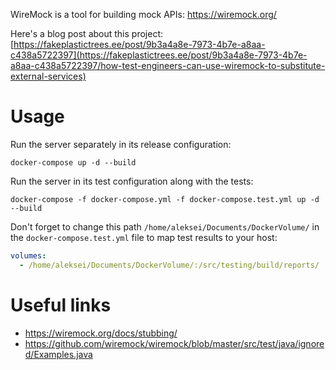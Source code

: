 WireMock is a tool for building mock APIs: https://wiremock.org/

Here's a blog post about this project: [https://fakeplastictrees.ee/post/9b3a4a8e-7973-4b7e-a8aa-c438a5722397](https://fakeplastictrees.ee/post/9b3a4a8e-7973-4b7e-a8aa-c438a5722397/how-test-engineers-can-use-wiremock-to-substitute-external-services)

# Usage

Run the server separately in its release configuration:

```shell
docker-compose up -d --build
```

Run the server in its test configuration along with the tests:

```shell
docker-compose -f docker-compose.yml -f docker-compose.test.yml up -d --build
```

Don't forget to change this path `/home/aleksei/Documents/DockerVolume/` in the `docker-compose.test.yml` file to map test results to your host:

```yaml
volumes:
  - /home/aleksei/Documents/DockerVolume/:/src/testing/build/reports/
```

# Useful links

- https://wiremock.org/docs/stubbing/
- https://github.com/wiremock/wiremock/blob/master/src/test/java/ignored/Examples.java
